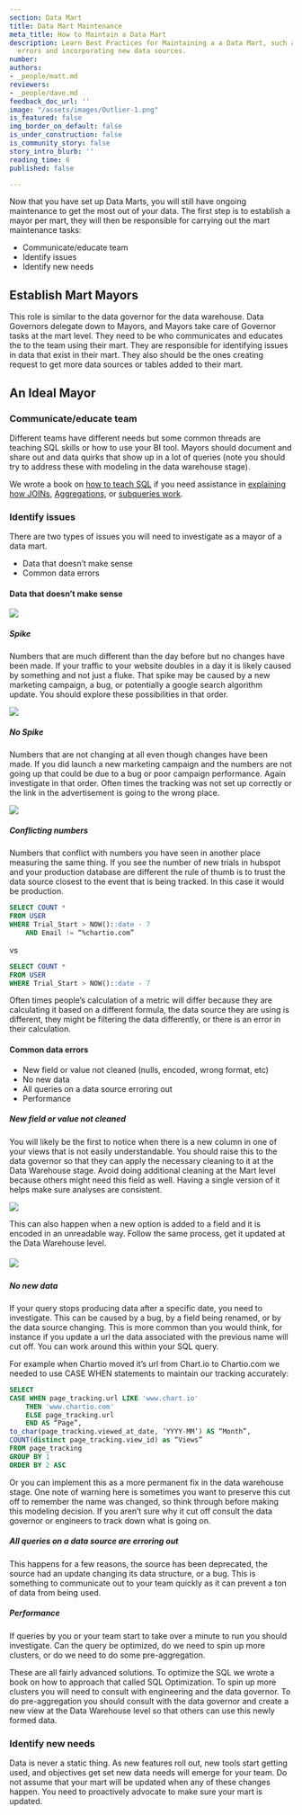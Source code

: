 ```yaml
---
section: Data Mart
title: Data Mart Maintenance
meta_title: How to Maintain a Data Mart
description: Learn Best Practices for Maintaining a a Data Mart, such as handling
  errors and incorporating new data sources.
number: 
authors:
- _people/matt.md
reviewers:
- _people/dave.md
feedback_doc_url: ''
image: "/assets/images/Outlier-1.png"
is_featured: false
img_border_on_default: false
is_under_construction: false
is_community_story: false
story_intro_blurb: ''
reading_time: 6
published: false

---
```

Now that you have set up Data Marts, you will still have ongoing maintenance to get the most out of your data. The first step is to establish a mayor per mart, they will then be responsible for carrying out the mart maintenance tasks:

* Communicate/educate team
* Identify issues
* Identify new needs

## Establish Mart Mayors

This role is similar to the data governor for the data warehouse. Data Governors delegate down to Mayors, and Mayors take care of Governor tasks at the mart level. They need to be who communicates and educates the to the team using their mart. They are responsible for identifying issues in data that exist in their mart. They also should be the ones creating request to get more data sources or tables added to their mart.

## An Ideal Mayor

### Communicate/educate team

Different teams have different needs but some common threads are teaching SQL skills or how to use your BI tool. Mayors should document and share out and data quirks that show up in a lot of queries (note you should try to address these with modeling in the data warehouse stage).

We wrote a book on [how to teach SQL](https://dataschool.com/how-to-teach-people-sql/) if you need assistance in [explaining how JOINs](https://dataschool.com/how-to-teach-people-sql/sql-join-types-explained-visually/), [Aggregations](https://dataschool.com/how-to-teach-people-sql/how-sql-aggregations-work/), or [subqueries work](https://dataschool.com/how-to-teach-people-sql/how-sql-subqueries-work/).

### Identify issues

There are two types of issues you will need to investigate as a mayor of a data mart.

* Data that doesn’t make sense
* Common data errors

#### Data that doesn’t make sense

![](https://lh4.googleusercontent.com/PlPywHU0zg0ISjz12Cwm8mnXJADec5fIQpfpiCS2rwv7_RCExwQLOEa2zqiHX9Fo5G0uDqDIdjI_PCY1bh10-frNbJoD6joFKQYD3-258Oh-WV6VJJxDyKFHReLUDkGDxHZVsbfv)

##### Spike

Numbers that are much different than the day before but no changes have been made. If your traffic to your website doubles in a day it is likely caused by something and not just a fluke. That spike may be caused by a new marketing campaign, a bug, or potentially a google search algorithm update. You should explore these possibilities in that order.

![](https://lh5.googleusercontent.com/j3axTEBypcKPX90sxrC5qgPAQDRGt8CrC7_hGUt-LMg_oNFX_xLaGyFEnwSLpdakogpk8xdwaiJn1dJhqSt3P7LlkMQbFHy4G69wZMSQ9E_Cwqs2Bx3XBmxtE_d0YF0ilozwj7Hp)

##### No Spike

Numbers that are not changing at all even though changes have been made. If you did launch a new marketing campaign and the numbers are not going up that could be due to a bug or poor campaign performance. Again investigate in that order. Often times the tracking was not set up correctly or the link in the advertisement is going to the wrong place.

![](https://lh3.googleusercontent.com/XZq7qe8TuoJeVmBJi41DwnOxPeiQe5ObaGenKjwZgklu_hL8yF3MHzRlM31V6ykO6nwObr5oXESz1x7ZOjGCWxlnK2M9hIaUF-TLiXPBrM9gu_I97g3cxknVBfX8AyO9ZDq5R6-j)

##### Conflicting numbers

Numbers that conflict with numbers you have seen in another place measuring the same thing. If you see the number of new trials in hubspot and your production database are different the rule of thumb is to trust the data source closest to the event that is being tracked. In this case it would be production.

```sql
SELECT COUNT *
FROM USER
WHERE Trial_Start > NOW()::date - 7 
	AND Email != “%chartio.com”
```

vs

```sql
SELECT COUNT *
FROM USER
WHERE Trial_Start > NOW()::date - 7
```

Often times people’s calculation of a metric will differ because they are calculating it based on a different formula, the data source they are using is different, they might be filtering the data differently, or there is an error in their calculation.

#### Common data errors

* New field or value not cleaned (nulls, encoded, wrong format, etc)
* No new data
* All queries on a data source erroring out
* Performance

##### New field or value not cleaned

You will likely be the first to notice when there is a new column in one of your views that is not easily understandable. You should raise this to the data governor so that they can apply the necessary cleaning to it at the Data Warehouse stage. Avoid doing additional cleaning at the Mart level because others might need this field as well. Having a single version of it helps make sure analyses are consistent.

![](https://lh5.googleusercontent.com/D-JQKw3Pb2dEzn3HtnPx9BXDR_rvfoK1JODmpoS8L1mHSi0Ti5l3zz6yaTHBPS58jSkV_rfiwyAcT5eCCjvbykaJcyIMtxeb6Ufmh5XBZyoT5xtOSEomqjY1Z9wKC5LM38oBI1Sk)

This can also happen when a new option is added to a field and it is encoded in an unreadable way. Follow the same process, get it updated at the Data Warehouse level.

##### ![](https://lh4.googleusercontent.com/qHW3iMjZIQuwaGQ7sOY0FDNGHyNRpSbtpWfS1Cg6JupxCnpnNRimYIgk_B3yxy61rovUd0t4VHZntkE_N3d6QOQT4Uvc7QKWtdtBQdJIPnVK3Dxii43rw14b_vjz3asz8K61rvZG)

##### No new data

If your query stops producing data after a specific date, you need to investigate. This can be caused by a bug, by a field being renamed, or by the data source changing. This is more common than you would think, for instance if you update a url the data associated with the previous name will cut off. You can work around this within your SQL query.

For example when Chartio moved it’s url from Chart.io to Chartio.com we needed to use CASE WHEN statements to maintain our tracking accurately:

```sql
SELECT
CASE WHEN page_tracking.url LIKE 'www.chart.io' 
	THEN 'www.chartio.com'
    ELSE page_tracking.url 
    END AS “Page”,
to_char(page_tracking.viewed_at_date, ‘YYYY-MM’) AS “Month”,
COUNT(distinct page_tracking.view_id) as “Views”
FROM page_tracking
GROUP BY 1
ORDER BY 2 ASC
```

Or you can implement this as a more permanent fix in the data warehouse stage. One note of warning here is sometimes you want to preserve this cut off to remember the name was changed, so think through before making this modeling decision. If you aren’t sure why it cut off consult the data governor or engineers to track down what is going on.

##### All queries on a data source are erroring out

This happens for a few reasons, the source has been deprecated, the source had an update changing its data structure, or a bug. This is something to communicate out to your team quickly as it can prevent a ton of data from being used.

##### Performance

If queries by you or your team start to take over a minute to run you should investigate. Can the query be optimized, do we need to spin up more clusters, or do we need to do some pre-aggregation.

These are all fairly advanced solutions. To optimize the SQL we wrote a book on how to approach that called SQL Optimization. To spin up more clusters you will need to consult with engineering and the data governor. To do pre-aggregation you should consult with the data governor and create a new view at the Data Warehouse level so that others can use this newly formed data.

### Identify new needs

Data is never a static thing. As new features roll out, new tools start getting used, and objectives get set new data needs will emerge for your team. Do not assume that your mart will be updated when any of these changes happen. You need to proactively advocate to make sure your mart is updated.